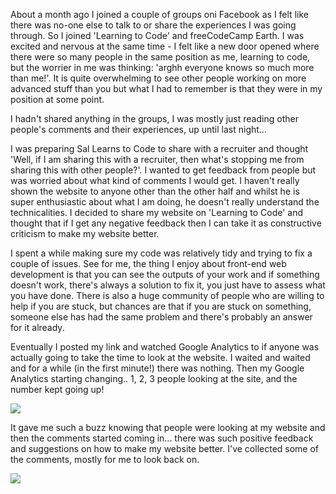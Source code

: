 <html>
<head>
	<title>Coding Community</title>
</head>
<body>
<p>About a month ago I joined a couple of groups oni Facebook as I felt like there was no-one else to talk to or share the experiences I was going through. So I joined 'Learning to Code' and freeCodeCamp Earth. I was excited and nervous at the same time - I felt like a new door opened where there were so many people in the same position as me, learning to code, but the worrier in me was thinking: 'arghh everyone knows so much more than me!'. It is quite overwhelming to see other people working on more advanced stuff than you but what I had to remember is that they were in my position at some point.</p>

<p>I hadn't shared anything in the groups, I was mostly just reading other people's comments and their experiences, up until last night... </p>

<p>I was preparing Sal Learns to Code to share with a recruiter and thought 'Well, if I am sharing this with a recruiter, then what's stopping me from sharing this with other people?'. I wanted to get feedback from people but was worried about what kind of comments I would get. I haven't really shown the website to anyone other than the other half and whilst he is super enthusiastic about what I am doing, he doesn't really understand the technicalities. I decided to share my website on 'Learning to Code' and thought that if I get any negative feedback then I can take it as constructive criticism to make my website better.</p>

<p>I spent a while making sure my code was relatively tidy and trying to fix a couple of issues. See for me, the thing I enjoy about front-end web development is that you can see the outputs of your work and if something doesn't work, there's always a solution to fix it, you just have to assess what you have done. There is also a huge community of people who are willing to help if you are stuck, but chances are that if you are stuck on something, someone else has had the same problem and there's probably an answer for it already.</p>

<p>Eventually I posted my link and watched Google Analytics to if anyone was actually going to take the time to look at the website. I waited and waited and for a while (in the first minute!) there was nothing. Then my Google Analytics starting changing.. 1, 2, 3 people looking at the site, and the number kept going up!</p>
<img src="https://s3.eu-west-2.amazonaws.com/sallearnstocode.images/Google+Analytics.jpeg">
<p>It gave me such a buzz knowing that people were looking at my website and then the comments started coming in... there was such positive feedback and suggestions on how to make my website better. I've collected some of the comments, mostly for me to look back on.</p>
<img src="https://s3.eu-west-2.amazonaws.com/sallearnstocode.images/Comments+-+SLTC.jpeg">
</body>
</html>
